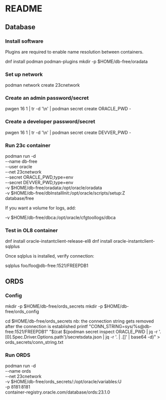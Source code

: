 # README

## Database

### Install software

Plugins are required to enable name resolution between containers.

dnf install podman podman-plugins
mkdir -p $HOME/db-free/oradata

### Set up network

podman network create 23cnetwork

### Create an admin password/secret

pwgen 16 1 | tr -d '\n' | podman secret create ORACLE_PWD -

### Create a developer password/secret

pwgen 16 1 | tr -d '\n' | podman secret create DEVVER_PWD -

### Run 23c container

podman run -d \
  --name db-free \
  --user oracle \
  --net 23cnetwork \
  --secret ORACLE_PWD,type=env \
  --secret DEVVER_PWD,type=env \
  -v $HOME/db-free/oradata:/opt/oracle/oradata \
  -v $HOME/db-free/dbInstallInit:/opt/oracle/scripts/setup:Z \
  database/free

If you want a volume for logs, add:

  -v $HOME/db-free/dbca:/opt/oracle/cfgtoollogs/dbca

### Test in OL8 container

dnf install oracle-instantclient-release-el8
dnf install oracle-instantclient-sqlplus

Once sqlplus is installed, verify connection:

sqlplus foo/foo@db-free:1521/FREEPDB1

## ORDS

### Config

mkdir -p $HOME/db-free/ords_secrets
mkdir -p $HOME/db-free/ords_config

cd $HOME/db-free/ords_secrets
nb: the connection string gets removed after the connection is established
printf "CONN_STRING=sys/%s@db-free:1521/FREEPDB1" "$(cat $(podman secret inspect ORACLE_PWD | jq -r '.[0].Spec.Driver.Options.path')/secretsdata.json | jq -r '. | .[]' | base64 -d)" > ords_secrets/conn_string.txt

### Run ORDS

podman run -d \
  --name ords \
  --net 23cnetwork \
  -v $HOME/db-free/ords_secrets/:/opt/oracle/variables:U \
  -p 8181:8181 \
  container-registry.oracle.com/database/ords:23.1.0
